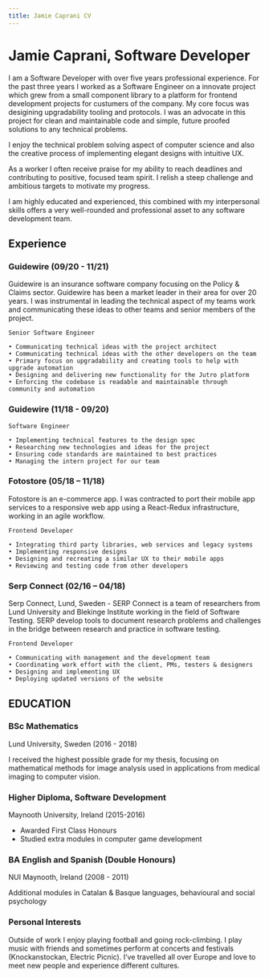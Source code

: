```yaml
---
title: Jamie Caprani CV
---
```

# Jamie Caprani, Software Developer

I am a Software Developer with over five years professional experience. For the past three years I worked as a Software Engineer on a innovate project which grew from a small component library to a platform for frontend development projects for custumers of the company. My core focus was desigining upgradability tooling and protocols. I was an advocate in this project for clean and maintainable code and simple, future proofed solutions to any technical problems.

I enjoy the technical problem solving aspect of computer science and also the creative process of implementing elegant designs with intuitive UX.

As a worker I often receive praise for my ability to reach deadlines and contributing to positive, focused team spirit. I relish a steep challenge and ambitious targets to motivate my progress.

I am highly educated and experienced, this combined with my interpersonal skills offers a very well-rounded and professional asset to any software development team.

## Experience

### Guidewire (09/20 - 11/21)
Guidewire is an insurance software company focusing on the Policy & Claims sector. 
Guidewire has been a market leader in their area for over 20 years.
I was instrumental in leading the technical aspect of my teams work and communicating these ideas to other teams and senior members of the project.

``` 
Senior Software Engineer

• Communicating technical ideas with the project architect
• Communicating technical ideas with the other developers on the team
• Primary focus on upgradability and creating tools to help with upgrade automation
• Designing and delivering new functionality for the Jutro platform
• Enforcing the codebase is readable and maintainable through community and automation 
```

### Guidewire (11/18 - 09/20)

```
Software Engineer

• Implementing technical features to the design spec
• Researching new technologies and ideas for the project
• Ensuring code standards are maintained to best practices
• Managing the intern project for our team
```

### Fotostore (05/18 – 11/18)

Fotostore is an e-commerce app. I was contracted to port their mobile app services to a responsive web app using a React-Redux infrastructure, working in an agile workflow.


```
Frontend Developer
    
• Integrating third party libraries, web services and legacy systems
• Implementing responsive designs
• Designing and recreating a similar UX to their mobile apps
• Reviewing and testing code from other developers
```

### Serp Connect (02/16 – 04/18)

Serp Connect, Lund, Sweden - 
SERP Connect is a team of researchers from Lund University and Blekinge Institute working in the field of Software Testing. SERP develop tools to document research problems and challenges in the bridge between research and practice in software testing.

```
Frontend Developer

• Communicating with management and the development team
• Coordinating work effort with the client, PMs, testers & designers
• Designing and implementing UX
• Deploying updated versions of the website
```

## EDUCATION

### BSc Mathematics
Lund University, Sweden (2016 - 2018)

I received the highest possible grade for my thesis, focusing on mathematical methods for image analysis used in applications from medical imaging to computer vision.
### Higher Diploma, Software Development

Maynooth University, Ireland (2015-2016)

 + Awarded First Class Honours
 + Studied extra modules in computer game development

### BA English and Spanish (Double Honours)

NUI Maynooth, Ireland (2008 - 2011)

Additional modules in Catalan & Basque languages, behavioural and social psychology

### Personal Interests
Outside of work I enjoy playing football and going rock-climbing. I play music with friends and sometimes perform
at concerts and festivals (Knockanstockan, Electric Picnic). I’ve travelled all over Europe and love to meet new
people and experience different cultures.